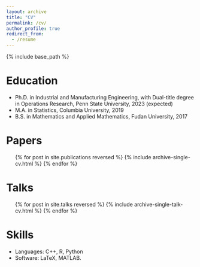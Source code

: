 ```yaml
---
layout: archive
title: "CV"
permalink: /cv/
author_profile: true
redirect_from:
  - /resume
---
```


{% include base_path %}
# Education  
* Ph.D. in Industrial and Manufacturing Engineering, with Dual-title degree in Operations Research, Penn State University, 2023 (expected)  
* M.A. in Statistics, Columbia University, 2019
* B.S. in Mathematics and Applied Mathematics, Fudan University, 2017

# Papers
  <ul>{% for post in site.publications reversed %}
    {% include archive-single-cv.html %}
  {% endfor %}</ul>
  
# Talks
  <ul>{% for post in site.talks reversed %}
    {% include archive-single-talk-cv.html %}
  {% endfor %}</ul>
  
# Skills
* Languages: C++, R, Python
* Software: LaTeX, MATLAB.
